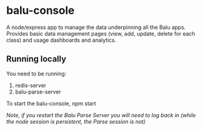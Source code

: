 # balu-console

A node/express app to manage the data underpinning all the Balu apps. Provides basic data management pages (view, add, update, delete for each class) and usage dashboards and analytics.

## Running locally

You need to be running:
1. redis-server
2. balu-parse-server  

To start the balu-console, npm start

_Note, if you restart the Balu Parse Server you will need to log back in (while the node session is persistent, the Parse session is not)_
